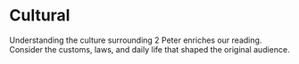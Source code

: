 # Cultural

Understanding the culture surrounding 2 Peter enriches our reading. Consider the customs, laws, and daily life that shaped the original audience.

